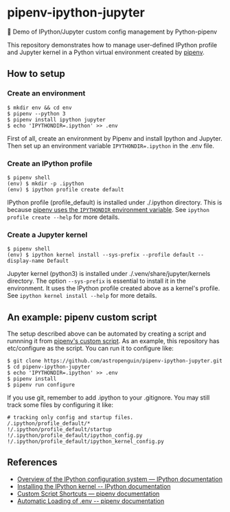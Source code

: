 # pipenv-ipython-jupyter
:penguin: Demo of IPython/Jupyter custom config management by Python-pipenv

This repository demonstrates how to manage user-defined IPython profile and Jupyter kernel in a Python virtual environment created by [pipenv](https://pipenv.readthedocs.io/en/latest/).

## How to setup

### Create an environment

```shell
$ mkdir env && cd env
$ pipenv --python 3
$ pipenv install ipython jupyter
$ echo 'IPYTHONDIR=.ipython' >> .env
```

First of all, create an environment by Pipenv and install Ipython and Jupyter.
Then set up an environment variable `IPYTHONDIR=.ipython` in the .env file.

### Create an IPython profile

```shell
$ pipenv shell
(env) $ mkdir -p .ipython
(env) $ ipython profile create default
```

IPython profile (profile_default) is installed under ./.ipython directory.
This is because [pipenv uses the `IPYTHONDIR` environment variable](https://pipenv.readthedocs.io/en/latest/advanced/#automatic-loading-of-env).
See `ipython profile create --help` for more details.

### Create a Jupyter kernel

```shell
$ pipenv shell
(env) $ ipython kernel install --sys-prefix --profile default --display-name Default
```

Jupyter kernel (python3) is installed under ./.venv/share/jupyter/kernels directory.
The option `--sys-prefix` is essential to install it in the environment.
It uses the IPython profile created above as a kernel's profile.
See `ipython kernel install --help` for more details.

## An example: pipenv custom script

The setup described above can be automated by creating a script and runnning it from [pipenv's custom script](https://pipenv.readthedocs.io/en/latest/advanced/#custom-script-shortcuts).
As an example, this repository has etc/configure as the script.
You can run it to configure like:

```shell
$ git clone https://github.com/astropenguin/pipenv-ipython-jupyter.git
$ cd pipenv-ipython-jupyter
$ echo 'IPYTHONDIR=.ipython' >> .env
$ pipenv install
$ pipenv run configure
```

If you use git, remember to add .ipython to your .gitignore.
You may still track some files by configuring it like:

```
# tracking only config and startup files.
/.ipython/profile_default/*
!/.ipython/profile_default/startup
!/.ipython/profile_default/ipython_config.py
!/.ipython/profile_default/ipython_kernel_config.py
```

## References

+ [Overview of the IPython configuration system — IPython documentation](https://ipython.readthedocs.io/en/stable/development/config.html)
+ [Installing the IPython kernel -- IPython documentation](https://ipython.readthedocs.io/en/stable/install/kernel_install.html)
+ [Custom Script Shortcuts — pipenv documentation](https://pipenv.readthedocs.io/en/latest/advanced/#custom-script-shortcuts)
+ [Automatic Loading of .env -- pipenv documentation](https://pipenv.readthedocs.io/en/latest/advanced/#automatic-loading-of-env)